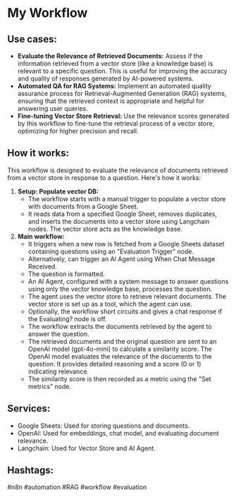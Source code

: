 # My Workflow

## Use cases:

- **Evaluate the Relevance of Retrieved Documents:** Assess if the information retrieved from a vector store (like a knowledge base) is relevant to a specific question. This is useful for improving the accuracy and quality of responses generated by AI-powered systems.
- **Automated QA for RAG Systems:** Implement an automated quality assurance process for Retrieval-Augmented Generation (RAG) systems, ensuring that the retrieved context is appropriate and helpful for answering user queries.
- **Fine-tuning Vector Store Retrieval:** Use the relevance scores generated by this workflow to fine-tune the retrieval process of a vector store, optimizing for higher precision and recall.

## How it works:

This workflow is designed to evaluate the relevance of documents retrieved from a vector store in response to a question. Here's how it works:

1.  **Setup: Populate vector DB:**
    *   The workflow starts with a manual trigger to populate a vector store with documents from a Google Sheet.
    *   It reads data from a specified Google Sheet, removes duplicates, and inserts the documents into a vector store using Langchain nodes. The vector store acts as the knowledge base.
2.  **Main workflow:**
    *   It triggers when a new row is fetched from a Google Sheets dataset containing questions using an "Evaluation Trigger" node.
    *   Alternatively, can trigger an AI Agent using When Chat Message Received.
    *   The question is formatted.
    *   An AI Agent, configured with a system message to answer questions using only the vector knowledge base, processes the question.
    *   The agent uses the vector store to retrieve relevant documents. The vector store is set up as a tool, which the agent can use.
    *   Optionally, the workflow short circuits and gives a chat response if the Evaluating? node is off.
    *   The workflow extracts the documents retrieved by the agent to answer the question.
    *   The retrieved documents and the original question are sent to an OpenAI model (gpt-4o-mini) to calculate a similarity score. The OpenAI model evaluates the relevance of the documents to the question. It provides detailed reasoning and a score (0 or 1) indicating relevance.
    *   The similarity score is then recorded as a metric using the "Set metrics" node.

## Services:

-   Google Sheets: Used for storing questions and documents.
-   OpenAI: Used for embeddings, chat model, and evaluating document relevance.
-   Langchain: Used for Vector Store and AI Agent.

## Hashtags:

#n8n #automation #RAG #workflow #evaluation
